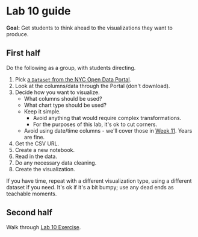 # Lab 10 guide

**Goal:** Get students to think ahead to the visualizations they want to produce.

## First half

Do the following as a group, with students directing.

1. Pick [a `Dataset` from the NYC Open Data Portal](https://data.cityofnewyork.us/browse?sortBy=most_accessed&limitTo=datasets).
1. Look at the columns/data through the Portal (don't download).
1. Decide how you want to visualize.
   - What columns should be used?
   - What chart type should be used?
   - Keep it simple.
     - Avoid anything that would require complex transformations.
     - For the purposes of this lab, it's ok to cut corners.
   - Avoid using date/time columns - we'll cover those in [Week 11](index.md#schedule). Years are fine.
1. Get the CSV URL.
1. Create a new notebook.
1. Read in the data.
1. Do any necessary data cleaning.
1. Create the visualization.

If you have time, repeat with a different visualization type, using a different dataset if you need. It's ok if it's a bit bumpy; use any dead ends as teachable moments.

## Second half

Walk through [Lab 10 Exercise](lab_10.ipynb).
